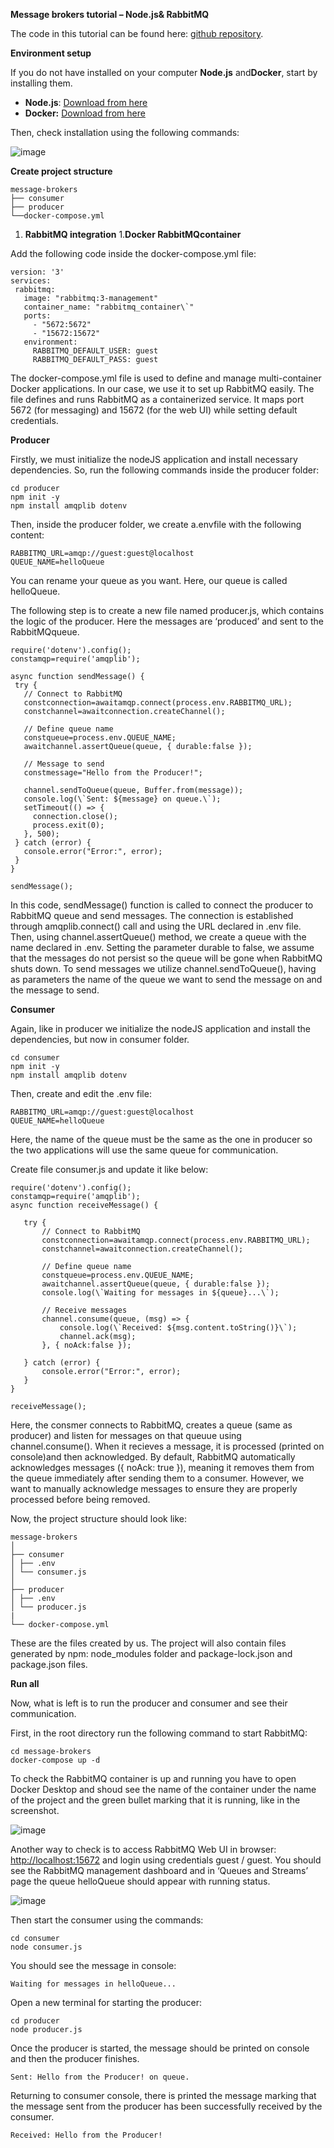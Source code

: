 **Message brokers tutorial – Node.js& RabbitMQ**

The code in this tutorial can be found here: [github repository](https://github.com/anapapara/RabbitMQ-in-NodeJS-tutorial.git).

**Environment setup**

If you do not have installed on your computer **Node.js** and**Docker**, start by installing them.

- **Node.js**: [Download from here](https://nodejs.org/)
- **Docker:** [Download from here](https://docs.docker.com/engine/install/)

Then, check installation using the following commands:

![image](https://github.com/user-attachments/assets/ce313ff6-3522-4528-b171-ab66abc998a1)


**Create project structure**

```
message-brokers
├── consumer
├── producer
└──docker-compose.yml
```

1. **RabbitMQ integration**
   1.**Docker RabbitMQcontainer**

Add the following code inside the docker-compose.yml file:

```
version: '3'
services:
 rabbitmq:
   image: "rabbitmq:3-management"
   container_name: "rabbitmq_container\`"
   ports:
     - "5672:5672"  
     - "15672:15672"
   environment:
     RABBITMQ_DEFAULT_USER: guest
     RABBITMQ_DEFAULT_PASS: guest
```

The docker-compose.yml file is used to define and manage multi-container Docker applications. In our case, we use it to set up RabbitMQ easily. The file defines and runs RabbitMQ as a containerized service. It maps port 5672 (for messaging) and 15672 (for the web UI) while setting default credentials.

**Producer**

Firstly, we must initialize the nodeJS application and install necessary dependencies. So, run the following commands inside the producer folder:

```
cd producer
npm init -y
npm install amqplib dotenv
```

Then, inside the producer folder, we create a.envfile with the following content:

```
RABBITMQ_URL=amqp://guest:guest@localhost
QUEUE_NAME=helloQueue
```

You can rename your queue as you want. Here, our queue is called helloQueue.

The following step is to create a new file named producer.js, which contains the logic of the producer. Here the messages are ‘produced’ and sent to the RabbitMQqueue.

```
require('dotenv').config();
constamqp=require('amqplib');

async function sendMessage() {
 try {
   // Connect to RabbitMQ
   constconnection=awaitamqp.connect(process.env.RABBITMQ_URL);
   constchannel=awaitconnection.createChannel();

   // Define queue name
   constqueue=process.env.QUEUE_NAME;
   awaitchannel.assertQueue(queue, { durable:false });

   // Message to send
   constmessage="Hello from the Producer!";

   channel.sendToQueue(queue, Buffer.from(message));
   console.log(\`Sent: ${message} on queue.\`);
   setTimeout(() => {
     connection.close();
     process.exit(0);
   }, 500);
 } catch (error) {
   console.error("Error:", error);
 }
}

sendMessage();
```

In this code, sendMessage() function is called to connect the producer to RabbitMQ queue and send messages. The connection is established through amqplib.connect() call and using the URL declared in .env file. Then, using channel.assertQueue() method, we create a queue with the name declared in .env. Setting the parameter durable to false, we assume that the messages do not persist so the queue will be gone when RabbitMQ shuts down. To send messages we utilize channel.sendToQueue(), having as parameters the name of the queue we want to send the message on and the message to send.


**Consumer**

Again, like in producer we initialize the nodeJS application and install the dependencies, but now in consumer folder.

```
cd consumer
npm init -y
npm install amqplib dotenv
```

Then, create and edit the .env file:

```
RABBITMQ_URL=amqp://guest:guest@localhost
QUEUE_NAME=helloQueue
```

Here, the name of the queue must be the same as the one in producer so the two applications will use the same queue for communication.

Create file consumer.js and update it like below:

```
require('dotenv').config();
constamqp=require('amqplib');
async function receiveMessage() {

   try {
       // Connect to RabbitMQ
       constconnection=awaitamqp.connect(process.env.RABBITMQ_URL);
       constchannel=awaitconnection.createChannel();

       // Define queue name
       constqueue=process.env.QUEUE_NAME;
       awaitchannel.assertQueue(queue, { durable:false });
       console.log(\`Waiting for messages in ${queue}...\`);

       // Receive messages
       channel.consume(queue, (msg) => {
           console.log(\`Received: ${msg.content.toString()}\`);
           channel.ack(msg);
       }, { noAck:false });

   } catch (error) {
       console.error("Error:", error);
   }
}

receiveMessage();
```

Here, the consmer connects to RabbitMQ, creates a queue (same as producer) and listen for messages on that queuue using channel.consume(). When it recieves a message, it is processed (printed on console)and then acknowledged. By default, RabbitMQ automatically acknowledges messages ({ noAck: true }), meaning it removes them from the queue immediately after sending them to a consumer. However, we want to manually acknowledge messages to ensure they are properly processed before being removed.

Now, the project structure should look like:

```
message-brokers
│
├── consumer
│ ├── .env
│ └── consumer.js
│
├── producer
│ ├── .env
│ └── producer.js
|
└── docker-compose.yml
```

These are the files created by us. The project will also contain files generated by npm: node_modules folder and package-lock.json and package.json files.

**Run all**

Now, what is left is to run the producer and consumer and see their communication.

First, in the root directory run the following command to start RabbitMQ:

```
cd message-brokers
docker-compose up -d
```

To check the RabbitMQ container is up and running you have to open Docker Desktop and shoud see the name of the container under the name of the project and the green bullet marking that it is running, like in the screenshot.

![image](https://github.com/user-attachments/assets/33f36ae2-9d37-461e-8be1-8a631a291f9d)


Another way to check is to access RabbitMQ Web UI in browser: <http://localhost:15672> and login using credentials guest / guest. You should see the RabbitMQ management dashboard and in ‘Queues and Streams’ page the queue helloQueue should appear with running status.

![image](https://github.com/user-attachments/assets/38bb4b9e-caa7-42ff-8bfb-5a50967c9c68)

Then start the consumer using the commands:

```
cd consumer
node consumer.js
```

You should see the message in console:

```
Waiting for messages in helloQueue...
```

Open a new terminal for starting the producer:

```
cd producer
node producer.js
```

Once the producer is started, the message should be printed on console and then the producer finishes.

```
Sent: Hello from the Producer! on queue. 
```

Returning to consumer console, there is printed the message marking that the message sent from the producer has been successfully received by the consumer.
```
Received: Hello from the Producer!
```
